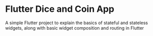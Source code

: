 # Flutter Dice and Coin App

A simple Flutter project to explain the basics of stateful and stateless widgets, along with basic widget composition and routing in Flutter
